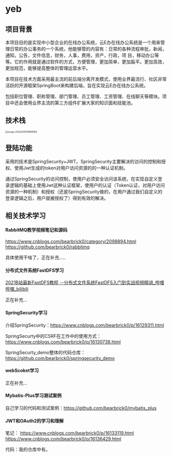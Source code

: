 # yeb

## 项目背景
本项目目的是实现中小型企业的在线办公系统，云E办在线办公系统是一个用来管理日常的办公事务的一个系统，他能够管的内容有：日常的各种流程审批，新闻，通知，公告，文件信息，财务，人事，费用，资产，行政，项
目，移动办公等等。它的作用就是通过软件的方式，方便管理，更加简单，更加扁平。更加高效，更加规范，能够提高整体的管理运营水平。

本项目在技术方面采用最主流的前后端分离开发模式，使用业界最流行、社区非常活跃的开源框架SpringBoot来构建后端，旨在实现云E办在线办公系统。

包括职位管理、职称管理、部门管理、员工管理、工资管理、在线聊天等模块。项目中还会使用业界主流的第三方组件扩展大家的知识面和技能池。

## 技术栈
<img src="https://bearbrick0.oss-cn-qingdao.aliyuncs.com/images/img/202204101420283.png" alt="image-20220410141656163" style="zoom:50%;" />

## 登陆功能

采用的技术是SpringSecurity+JWT。SpringSecurity主要解决的访问的控制和授权、使用Jwt生成的token对用户访问资源的的一种认证机制。

通过SpringSecurity的访问控制，使用户必须安全访问该系统，在实现自定义登录逻辑的基础上使用Jwt这种认证框架，使用户的认证（Token认证，对用户访问资源的一种机制）和授权（还是SpringSecurity做的，在用户通过我们自定义的登录逻辑之后，用户就被授权了）得到有效的解决。

## 相关技术学习

#### RabbitMQ教学视频笔记和源码

https://www.cnblogs.com/bearbrick0/category/2098894.html
https://github.com/bearbrick0/rabbitmq

具体使用干啥了，正在补充.....


#### 分布式文件系统FastDFS学习

[2021B站最新FastDFS教程 --分布式文件系统FastDFS入门到实战视频精讲_哔哩哔哩_bilibili](https://www.bilibili.com/video/BV1gh411z7kJ?spm_id_from=333.337.search-card.all.click)

正在补充...


#### SpringSecurity学习

介绍SpringSecurity：https://www.cnblogs.com/bearbrick0/p/16129311.html

SpringSecurty中的CSRF在工作中的使用方式：https://www.cnblogs.com/bearbrick0/p/16130738.html

SpringSecurty_demo整体的代码仓库：https://github.com/bearbrick0/springsecurity_demo

#### webScoket学习

正在补充...

#### Mybatis-Plus学习测试案例


自己学习的代码和测试案例：https://github.com/bearbrick0/mybatis_plus


#### JWT和OAuth2的学习和理解

笔记：
https://www.cnblogs.com/bearbrick0/p/16133119.html
https://www.cnblogs.com/bearbrick0/p/16136429.html

代码：我的仓库中有。



